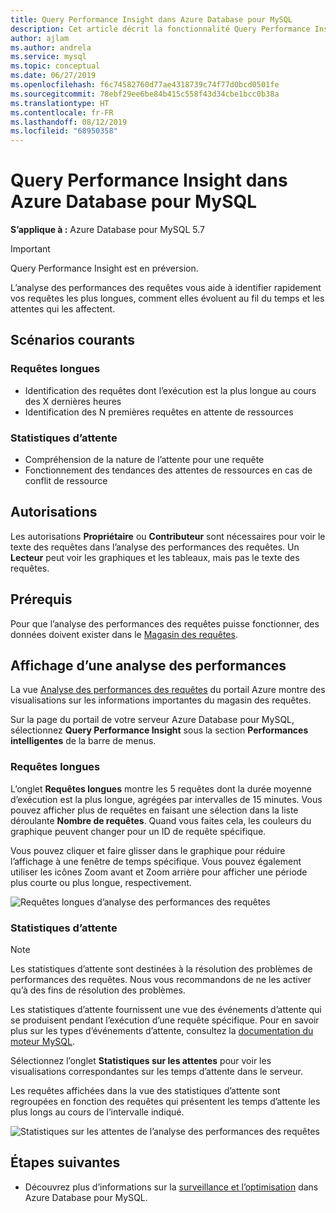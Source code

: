 ```yaml
---
title: Query Performance Insight dans Azure Database pour MySQL
description: Cet article décrit la fonctionnalité Query Performance Insight dans Azure Database pour MySQL
author: ajlam
ms.author: andrela
ms.service: mysql
ms.topic: conceptual
ms.date: 06/27/2019
ms.openlocfilehash: f6c74582760d77ae4318739c74f77d0bcd0501fe
ms.sourcegitcommit: 78ebf29ee6be84b415c558f43d34cbe1bcc0b38a
ms.translationtype: HT
ms.contentlocale: fr-FR
ms.lasthandoff: 08/12/2019
ms.locfileid: "68950358"
---
```

# <a name="query-performance-insight-in-azure-database-for-mysql"></a>Query Performance Insight dans Azure Database pour MySQL

**S’applique à :** Azure Database pour MySQL 5.7

> [!IMPORTANT]
> Query Performance Insight est en préversion.

L’analyse des performances des requêtes vous aide à identifier rapidement vos requêtes les plus longues, comment elles évoluent au fil du temps et les attentes qui les affectent.

## <a name="common-scenarios"></a>Scénarios courants

### <a name="long-running-queries"></a>Requêtes longues

- Identification des requêtes dont l’exécution est la plus longue au cours des X dernières heures
- Identification des N premières requêtes en attente de ressources
 
### <a name="wait-statistics"></a>Statistiques d’attente

- Compréhension de la nature de l’attente pour une requête
- Fonctionnement des tendances des attentes de ressources en cas de conflit de ressource

## <a name="permissions"></a>Autorisations

Les autorisations **Propriétaire** ou **Contributeur** sont nécessaires pour voir le texte des requêtes dans l’analyse des performances des requêtes. Un **Lecteur** peut voir les graphiques et les tableaux, mais pas le texte des requêtes.

## <a name="prerequisites"></a>Prérequis

Pour que l’analyse des performances des requêtes puisse fonctionner, des données doivent exister dans le [Magasin des requêtes](concepts-query-store.md).

## <a name="viewing-performance-insights"></a>Affichage d’une analyse des performances

La vue [Analyse des performances des requêtes](concepts-query-performance-insight.md) du portail Azure montre des visualisations sur les informations importantes du magasin des requêtes.

Sur la page du portail de votre serveur Azure Database pour MySQL, sélectionnez **Query Performance Insight** sous la section **Performances intelligentes** de la barre de menus.

### <a name="long-running-queries"></a>Requêtes longues

L’onglet **Requêtes longues** montre les 5 requêtes dont la durée moyenne d’exécution est la plus longue, agrégées par intervalles de 15 minutes. Vous pouvez afficher plus de requêtes en faisant une sélection dans la liste déroulante **Nombre de requêtes**. Quand vous faites cela, les couleurs du graphique peuvent changer pour un ID de requête spécifique.

Vous pouvez cliquer et faire glisser dans le graphique pour réduire l’affichage à une fenêtre de temps spécifique. Vous pouvez également utiliser les icônes Zoom avant et Zoom arrière pour afficher une période plus courte ou plus longue, respectivement.

![Requêtes longues d’analyse des performances des requêtes](./media/concepts-query-performance-insight/query-performance-insight-landing-page.png) 

### <a name="wait-statistics"></a>Statistiques d’attente

> [!NOTE]
> Les statistiques d’attente sont destinées à la résolution des problèmes de performances des requêtes. Nous vous recommandons de ne les activer qu’à des fins de résolution des problèmes.

Les statistiques d’attente fournissent une vue des événements d’attente qui se produisent pendant l’exécution d’une requête spécifique. Pour en savoir plus sur les types d’événements d’attente, consultez la [documentation du moteur MySQL](https://go.microsoft.com/fwlink/?linkid=2098206).

Sélectionnez l’onglet **Statistiques sur les attentes** pour voir les visualisations correspondantes sur les temps d’attente dans le serveur.

Les requêtes affichées dans la vue des statistiques d’attente sont regroupées en fonction des requêtes qui présentent les temps d’attente les plus longs au cours de l’intervalle indiqué.

![Statistiques sur les attentes de l’analyse des performances des requêtes](./media/concepts-query-performance-insight/query-performance-insight-wait-statistics.png)

## <a name="next-steps"></a>Étapes suivantes

- Découvrez plus d’informations sur la [surveillance et l’optimisation](concepts-monitoring.md) dans Azure Database pour MySQL.